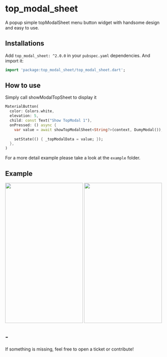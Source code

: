 # top_modal_sheet

A popup simple topModalSheet menu button widget with handsome design and easy to use.

## Installations

Add `top_modal_sheet: ^2.0.0` in your `pubspec.yaml` dependencies. And import it:

```dart
import 'package:top_modal_sheet/top_modal_sheet.dart';
```

## How to use

Simply call showModalTopSheet to display it

```dart
MaterialButton(
  color: Colors.white,
  elevation: 5,
  child: const Text("Show TopModal 1"),
  onPressed: () async {
    var value = await showTopModalSheet<String?>(context, DumyModal());
        
    setState(() { _topModalData = value; });
  },
)
```

For a more detail example please take a look at the `example` folder.

## Example

<img src="https://raw.githubusercontent.com/Pilaba/TopModalSheet/master/example/A.png" width="250" height="450">
<img src="https://raw.githubusercontent.com/Pilaba/TopModalSheet/master/example/B.png" width="250" height="450">

## -

If something is missing, feel free to open a ticket or contribute!
